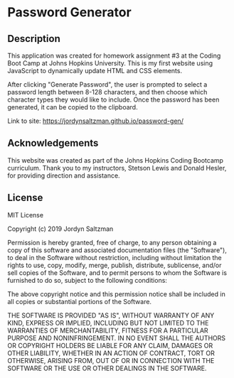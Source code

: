 # Password Generator

## Description
This application was created for homework assignment #3 at the Coding Boot Camp at Johns Hopkins University. This is my first website using JavaScript to dynamically update HTML and CSS elements. 

After clicking "Generate Password", the user is prompted to select a password length between 8-128 characters, and then choose which character types they would like to include. Once the password has been generated, it can be copied to the clipboard. 

Link to site: https://jordynsaltzman.github.io/password-gen/ 


## Acknowledgements
This website was created as part of the Johns Hopkins Coding Bootcamp curriculum. Thank you to my instructors, Stetson Lewis and Donald Hesler, for providing direction and assistance. 


## License 

MIT License

Copyright (c) 2019 Jordyn Saltzman

Permission is hereby granted, free of charge, to any person obtaining a copy
of this software and associated documentation files (the "Software"), to deal
in the Software without restriction, including without limitation the rights
to use, copy, modify, merge, publish, distribute, sublicense, and/or sell
copies of the Software, and to permit persons to whom the Software is
furnished to do so, subject to the following conditions:

The above copyright notice and this permission notice shall be included in all
copies or substantial portions of the Software.

THE SOFTWARE IS PROVIDED "AS IS", WITHOUT WARRANTY OF ANY KIND, EXPRESS OR
IMPLIED, INCLUDING BUT NOT LIMITED TO THE WARRANTIES OF MERCHANTABILITY,
FITNESS FOR A PARTICULAR PURPOSE AND NONINFRINGEMENT. IN NO EVENT SHALL THE
AUTHORS OR COPYRIGHT HOLDERS BE LIABLE FOR ANY CLAIM, DAMAGES OR OTHER
LIABILITY, WHETHER IN AN ACTION OF CONTRACT, TORT OR OTHERWISE, ARISING FROM,
OUT OF OR IN CONNECTION WITH THE SOFTWARE OR THE USE OR OTHER DEALINGS IN THE
SOFTWARE.
